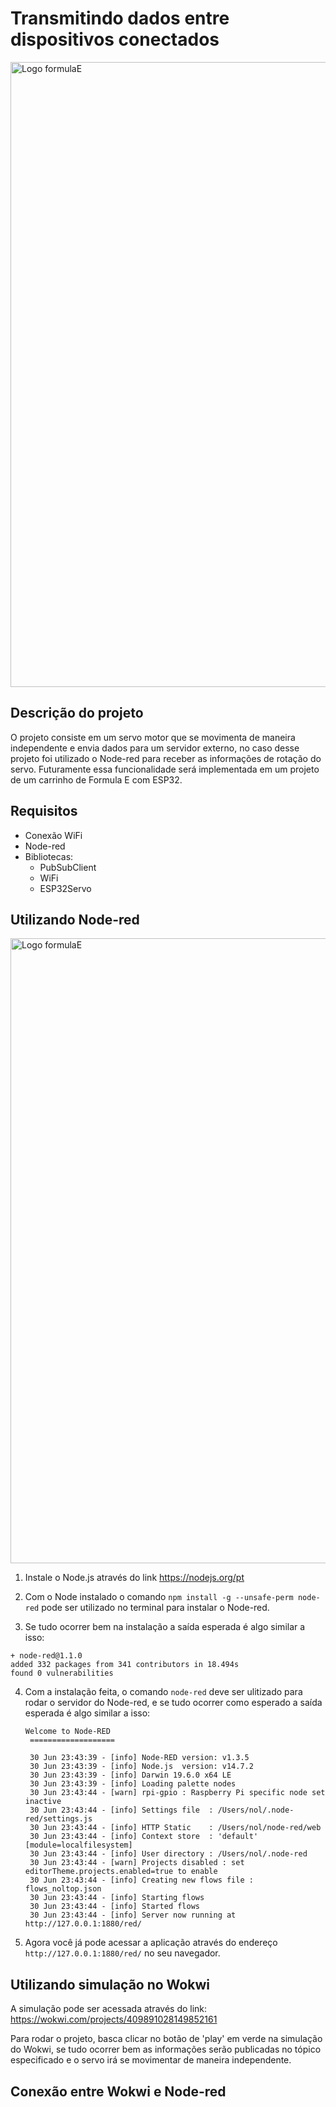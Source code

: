 # Transmitindo dados entre dispositivos conectados 

<img src="https://miro.medium.com/v2/resize:fit:720/format:webp/1*J-xFM5IGIsRwBvpDXbqjJQ.png" alt="Logo formulaE" width = "1000"/>

## Descrição do projeto 

O projeto consiste em um servo motor que se movimenta de maneira independente e envia dados para um servidor externo, no caso desse projeto foi utilizado o Node-red para receber as informações de rotação do servo. Futuramente essa funcionalidade será implementada em um projeto de um carrinho de Formula E com ESP32.

## Requisitos

- Conexão WiFi
- Node-red
- Bibliotecas:
  - PubSubClient
  - WiFi
  - ESP32Servo
 
## Utilizando Node-red

<img src="https://cdn.xingosoftware.com/elektor/images/fetch/dpr_1,w_800,h_460,c_fit/https%3A%2F%2Fwww.elektormagazine.com%2Fassets%2Fupload%2Fimages%2F42%2F20200612144414_Node-Red-official-logo.png" alt="Logo formulaE" width = "1000"/>

1. Instale o Node.js através do link https://nodejs.org/pt
   
2. Com o Node instalado o comando `npm install -g --unsafe-perm node-red` pode ser utilizado no terminal para instalar o Node-red.
  
3. Se tudo ocorrer bem na instalação a saída esperada é algo similar a isso:
```
+ node-red@1.1.0
added 332 packages from 341 contributors in 18.494s
found 0 vulnerabilities
```
4. Com a instalação feita, o comando `node-red` deve ser ulitizado para rodar o servidor do Node-red, e se tudo ocorrer como esperado a saída esperada é algo similar a isso:
   ```
   Welcome to Node-RED
    ===================
    
    30 Jun 23:43:39 - [info] Node-RED version: v1.3.5
    30 Jun 23:43:39 - [info] Node.js  version: v14.7.2
    30 Jun 23:43:39 - [info] Darwin 19.6.0 x64 LE
    30 Jun 23:43:39 - [info] Loading palette nodes
    30 Jun 23:43:44 - [warn] rpi-gpio : Raspberry Pi specific node set inactive
    30 Jun 23:43:44 - [info] Settings file  : /Users/nol/.node-red/settings.js
    30 Jun 23:43:44 - [info] HTTP Static    : /Users/nol/node-red/web
    30 Jun 23:43:44 - [info] Context store  : 'default' [module=localfilesystem]
    30 Jun 23:43:44 - [info] User directory : /Users/nol/.node-red
    30 Jun 23:43:44 - [warn] Projects disabled : set editorTheme.projects.enabled=true to enable
    30 Jun 23:43:44 - [info] Creating new flows file : flows_noltop.json
    30 Jun 23:43:44 - [info] Starting flows
    30 Jun 23:43:44 - [info] Started flows
    30 Jun 23:43:44 - [info] Server now running at http://127.0.0.1:1880/red/
    ```
5. Agora você já pode acessar a aplicação através do endereço `http://127.0.0.1:1880/red/` no seu navegador.

## Utilizando simulação no Wokwi

A simulação pode ser acessada através do link: https://wokwi.com/projects/409891028149852161

Para rodar o projeto, basca clicar no botão de 'play' em verde na simulação do Wokwi, se tudo ocorrer bem as informações serão publicadas no tópico especificado e o servo irá se movimentar de maneira independente.

## Conexão entre Wokwi e Node-red



